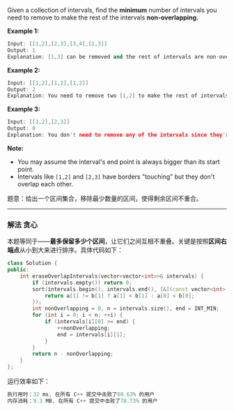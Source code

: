 Given a collection of intervals, find the **minimum** number of intervals you need to remove to make the rest of the intervals **non-overlapping.**

 

**Example 1:**
```cpp
Input: [[1,2],[2,3],[3,4],[1,3]]
Output: 1
Explanation: [1,3] can be removed and the rest of intervals are non-overlapping.
```
**Example 2:**
```cpp
Input: [[1,2],[1,2],[1,2]]
Output: 2
Explanation: You need to remove two [1,2] to make the rest of intervals non-overlapping.
```
**Example 3:**
```cpp
Input: [[1,2],[2,3]]
Output: 0
Explanation: You don't need to remove any of the intervals since they're already non-overlapping.
```
**Note:**
- You may assume the interval's end point is always bigger than its start point.
- Intervals like `[1,2]` and `[2,3]` have borders "touching" but they don't overlap each other.

题意：给出一个区间集合，移除最少数量的区间，使得剩余区间不重合。

---
### 解法 贪心
本题等同于——**最多保留多少个区间**，让它们之间互相不重叠。关键是按照**区间右端点**从小到大来进行排序。具体代码如下：
```cpp
class Solution {
public:
    int eraseOverlapIntervals(vector<vector<int>>& intervals) {
        if (intervals.empty()) return 0; 
        sort(intervals.begin(), intervals.end(), [&](const vector<int> &a, const vector<int> &b) {
            return a[1] != b[1] ? a[1] < b[1] : a[0] < b[0];
        });
        int nonOverlapping = 0, n = intervals.size(), end = INT_MIN;
        for (int i = 0; i < n; ++i) {
            if (intervals[i][0] >= end) {
                ++nonOverlapping;
                end = intervals[i][1]; 
            } 
        }
        return n - nonOverlapping;
    }
};
```
运行效率如下：
```cpp
执行用时：32 ms, 在所有 C++ 提交中击败了69.63% 的用户
内存消耗：9.3 MB, 在所有 C++ 提交中击败了78.73% 的用户
```




